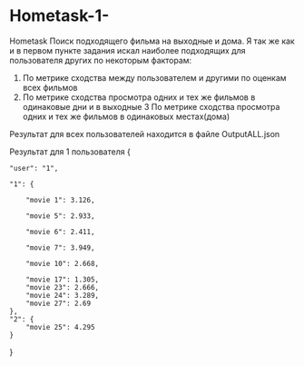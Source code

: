 # Hometask-1-
Hometask
Поиск подходящего фильма на выходные и дома. Я так же как и в первом пункте задания искал наиболее подходящих для пользователя других по некоторым факторам:
1. По метрике сходства между пользователем и другими по оценкам всех фильмов
2. По метрике сходства просмотра одних и тех же фильмов в одинаковые дни и в выходные
3 По метрике сходства просмотра одних и тех же фильмов в одинаковых местах(дома)

Результат для всех пользователей находится в файле OutputALL.json

Результат для 1 пользователя
{

    "user": "1",
    
    "1": {
    
        "movie 1": 3.126,
        
        "movie 5": 2.933,
        
        "movie 6": 2.411,
        
        "movie 7": 3.949,
        
        "movie 10": 2.668,
        
        "movie 17": 1.305,
        "movie 23": 2.666,
        "movie 24": 3.289,
        "movie 27": 2.69
    },
    "2": {
        "movie 25": 4.295
    }
}
